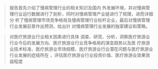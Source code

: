 

> 报告首先介绍了慢病管理行业的相关知识及国内 外发展环境，并对慢病管理行业运行数据进行了剖析，同时对慢病管理产业链进行了梳理，进而详细分 析了慢病管理市场竞争格局及慢病管理行业标杆企业，最后对慢病管理行业发展前景作出预测，给出针 对慢病管理行业发展的独家建议和策略。

> 对医疗旅游业行业相关因素进行具体 调查、研究、分析，洞察医疗旅游业行业今后的发展方向、医疗旅游业行业竞争格局的演变趋势以及医 疗旅游业技术标准、医疗旅游业市场规模、医疗旅游业行业潜在问题与医疗旅游业行业发展的症结所在 ，评估医疗旅游业行业投资价值、医疗旅游业效果效益程度
